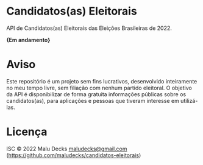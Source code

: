 # Candidatos(as) Eleitorais

API de Candidatos(as) Eleitorais das Eleições Brasileiras de 2022.

**{Em andamento}**

# Aviso

Este repositório é um projeto sem fins lucrativos, desenvolvido inteiramente no meu tempo livre, sem filiação com nenhum partido eleitoral. O objetivo da API é disponibilizar de forma gratuita informações públicas sobre os candidatos(as), para aplicações e pessoas que tiveram interesse em utilizá-las.

# Licença

ISC © 2022 Malu Decks maludecks@gmail.com (https://github.com/maludecks/candidatos-eleitorais)
